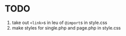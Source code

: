 # TODO

1. take out `<link>`s in leu of `@import`s in style.css
2. make styles for single.php and page.php in style.css